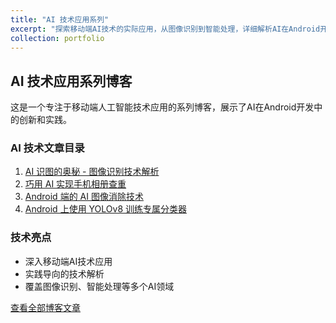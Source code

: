 ```yaml
---
title: "AI 技术应用系列"
excerpt: "探索移动端AI技术的实际应用，从图像识别到智能处理，详细解析AI在Android开发中的创新实践。"
collection: portfolio
---
```


## AI 技术应用系列博客

这是一个专注于移动端人工智能技术应用的系列博客，展示了AI在Android开发中的创新和实践。

### AI 技术文章目录

1. [AI 识图的奥秘 - 图像识别技术解析](/2025-02-05/AI-识图的奥秘/)
2. [巧用 AI 实现手机相册查重](/2025-02-10/巧用-AI-实现手机相册查重-post/)
3. [Android 端的 AI 图像消除技术](/2024-09-22/整点活！Android-端的-AI-消除安排/)
4. [Android 上使用 YOLOv8 训练专属分类器](/2024-08-31/手把手教你在-Android-上用YOLOv8轻松训练专属分类器/)

### 技术亮点
- 深入移动端AI技术应用
- 实践导向的技术解析
- 覆盖图像识别、智能处理等多个AI领域

[查看全部博客文章](/year-archive/)